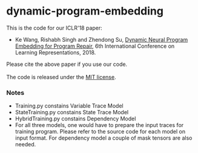 # dynamic-program-embedding
This is the code for our ICLR'18 paper:
- Ke Wang, Rishabh Singh and Zhendong Su, [Dynamic Neural Program Embedding for Program Repair](https://arxiv.org/abs/1711.07163), 6th International Conference on Learning Representations, 2018. 

Please cite the above paper if you use our code. </br></br>
The code is released under the [MIT license](https://github.com/yujiali/ggnn/blob/master/LICENSE).

<h3>Notes</h3>

+ Training.py constains Variable Trace Model
+ StateTraining.py constains State Trace Model
+ HybridTraining.py constains Dependency Model
+ For all three models, one would have to prepare the input traces for training program. Please refer to the source code for each model on input format. For dependency model a couple of mask tensors are also needed.
